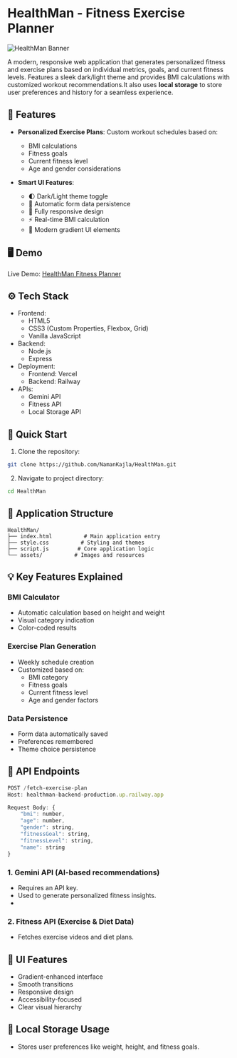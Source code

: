 

# HealthMan - Fitness Exercise Planner

![HealthMan Banner](https://raw.githubusercontent.com/NamanKajla/HealthMan/main/assets/banner.png)

A modern, responsive web application that generates personalized fitness and exercise plans based on individual metrics, goals, and current fitness levels. Features a sleek dark/light theme and provides BMI calculations with customized workout recommendations.It also uses **local storage** to store user preferences and history for a seamless experience.

## 🌟 Features

- **Personalized Exercise Plans**: Custom workout schedules based on:
  - BMI calculations
  - Fitness goals
  - Current fitness level
  - Age and gender considerations
  
- **Smart UI Features**:
  - 🌓 Dark/Light theme toggle
  - 💾 Automatic form data persistence
  - 📱 Fully responsive design
  - ⚡ Real-time BMI calculation
  - 🎨 Modern gradient UI elements

## 🖥️ Demo

Live Demo: [HealthMan Fitness Planner](https://healthman-frontend.vercel.app/)

## ⚙️ Tech Stack

- Frontend:
  - HTML5
  - CSS3 (Custom Properties, Flexbox, Grid)
  - Vanilla JavaScript
- Backend:
  - Node.js
  - Express
- Deployment:
  - Frontend: Vercel
  - Backend: Railway
- APIs:
  - Gemini API
  - Fitness API
  - Local Storage API 

## 🚀 Quick Start

1. Clone the repository:
```bash
git clone https://github.com/NamanKajla/HealthMan.git
```

2. Navigate to project directory:
```bash
cd HealthMan
```

## 📱 Application Structure

```
HealthMan/
├── index.html          # Main application entry
├── style.css          # Styling and themes
├── script.js         # Core application logic
└── assets/          # Images and resources
```

## 💡 Key Features Explained

### BMI Calculator
- Automatic calculation based on height and weight
- Visual category indication
- Color-coded results

### Exercise Plan Generation
- Weekly schedule creation
- Customized based on:
  - BMI category
  - Fitness goals
  - Current fitness level
  - Age and gender factors

### Data Persistence
- Form data automatically saved
- Preferences remembered
- Theme choice persistence

## 🎯 API Endpoints

```javascript
POST /fetch-exercise-plan
Host: healthman-backend-production.up.railway.app

Request Body: {
    "bmi": number,
    "age": number,
    "gender": string,
    "fitnessGoal": string,
    "fitnessLevel": string,
    "name": string
}
```
   ### 1. Gemini API (AI-based recommendations)
   - Requires an API key.
   - Used to generate personalized fitness insights.
   - 
   ### 2. Fitness API (Exercise & Diet Data)
   - Fetches exercise videos and diet plans.

## 🎨 UI Features

- Gradient-enhanced interface
- Smooth transitions
- Responsive design
- Accessibility-focused
- Clear visual hierarchy

## 🌌 Local Storage Usage

- Stores user preferences like weight, height, and fitness goals.





